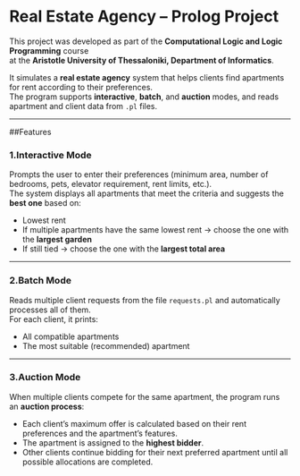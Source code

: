 # Real Estate Agency – Prolog Project

This project was developed as part of the **Computational Logic and Logic Programming** course  
at the **Aristotle University of Thessaloniki, Department of Informatics**.

It simulates a **real estate agency** system that helps clients find apartments for rent according to their preferences.  
The program supports **interactive**, **batch**, and **auction** modes, and reads apartment and client data from `.pl` files.

---

##Features

### 1.Interactive Mode  
Prompts the user to enter their preferences (minimum area, number of bedrooms, pets, elevator requirement, rent limits, etc.).  
The system displays all apartments that meet the criteria and suggests the **best one** based on:

- Lowest rent  
- If multiple apartments have the same lowest rent → choose the one with the **largest garden**  
- If still tied → choose the one with the **largest total area**

---

### 2.Batch Mode  
Reads multiple client requests from the file `requests.pl` and automatically processes all of them.  
For each client, it prints:
- All compatible apartments  
- The most suitable (recommended) apartment

---

### 3.Auction Mode  
When multiple clients compete for the same apartment, the program runs an **auction process**:
- Each client’s maximum offer is calculated based on their rent preferences and the apartment’s features.  
- The apartment is assigned to the **highest bidder**.  
- Other clients continue bidding for their next preferred apartment until all possible allocations are completed.

